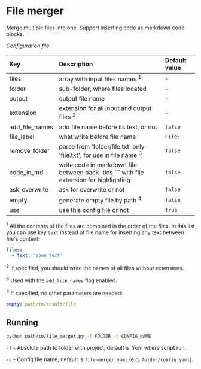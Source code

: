 # File merger

Merge multiple files into one. Support inserting code as markdown code blocks.

*Configuration file*

| Key            | Description                                                                               | Default value |
|:---------------|:------------------------------------------------------------------------------------------|:--------------|
| files          | array with input files names <sup>1</sup>                                                 | -             |
| folder         | sub-folder, where files located                                                           | -             |
| output         | output file name                                                                          | -             |
| extension      | extension for all input and output files <sup>2</sup>                                     | -             |
| add_file_names | add file name before its text, or not                                                     | `false`       |
| file_label     | what write before file name                                                               | `File: `      |
| remove_folder  | parse from 'folder/file.txt' only 'file.txt', for use in file name <sup>3</sup>           | `false`       |
| code_in_md     | write code in markdown file between back-tics \`\`\` with file extension for highlighting | `false`       |
| ask_overwrite  | ask for overwrite or not                                                                  | `false`       |
| empty          | generate empty file by path <sup>4</sup>                                                  | `false`       |
| use            | use this config file or not                                                               | `true`        |

<sup>1</sup> All the contents of the files are combined in the order of the files. In this list you can use key `text` instead of file name for inserting any text between file's content:

```yaml
files:
  - text: 'some text'
```

<sup>2</sup> If specified, you should write the names of all files without extensions.

<sup>3</sup> Used with the `add_file_names` flag enabled.

<sup>4</sup> If specified, no other parameters are needed:

```yaml
empty: path/to/result/file
```

## Running

```bash
python path/to/file_merger.py -f FOLDER -c CONFIG_NAME
```

`-f` - Absolute path to folder with project, default is from where script run.

`-c` - Config file name, default is `file-merger.yaml` (e.g. `folder/config.yaml`).
